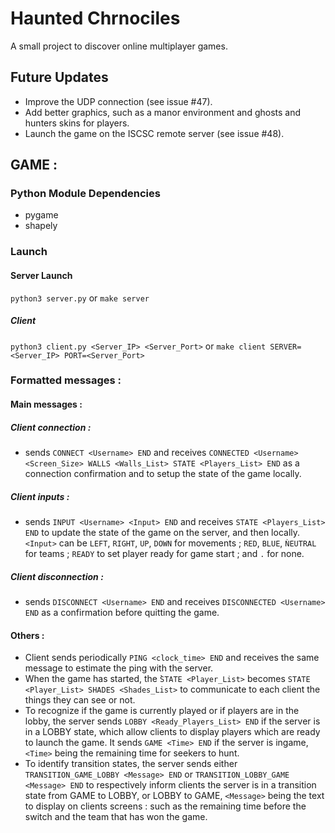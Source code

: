 # Haunted Chrnociles
A small project to discover online multiplayer games.

## Future Updates
- Improve the UDP connection (see issue #47).
- Add better graphics, such as a manor environment and ghosts and hunters skins for players.
- Launch the game on the ISCSC remote server (see issue #48).

## GAME :

### Python Module Dependencies
- pygame
- shapely

### Launch 

#### Server Launch
`python3 server.py` or `make server`

##### Client
`python3 client.py <Server_IP> <Server_Port>` or `make client SERVER=<Server_IP> PORT=<Server_Port>`

### Formatted messages :

#### Main messages :
##### Client connection :
* sends `CONNECT <Username> END` and receives `CONNECTED <Username> <Screen_Size> WALLS <Walls_List> STATE <Players_List> END` as a connection confirmation and to setup the state of the game locally.
##### Client inputs :
* sends `INPUT <Username> <Input> END` and receives `STATE <Players_List> END` to update the state of the game on the server, and then locally.
`<Input>` can be `LEFT`, `RIGHT`, `UP`, `DOWN` for movements ; `RED`, `BLUE`, `ǸEUTRAL` for teams ; `READY` to set player ready for game start ; and `.` for none.
##### Client disconnection :
* sends `DISCONNECT <Username> END` and receives `DISCONNECTED <Username> END` as a confirmation before quitting the game.

#### Others :
* Client sends periodically `PING <clock_time> END` and receives the same message to estimate the ping with the server.
* When the game has started, the ̀`STATE <Player_List>` becomes `STATE <Player_List> SHADES <Shades_List>` to communicate to each client the things they can see or not.
* To recognize if the game is currently played or if players are in the lobby, the server sends `LOBBY <Ready_Players_List> END` if the server is in a LOBBY state, which allow clients to display players which are ready to launch the game. It sends `GAME <Time> END` if the server is ingame, `<Time>` being the remaining time for seekers to hunt.
* To identify transition states, the server sends either `TRANSITION_GAME_LOBBY <Message> END` or `TRANSITION_LOBBY_GAME <Message> END` to respectively inform clients the server is in a transition state from GAME to LOBBY, or LOBBY to GAME, `<Message>` being the text to display on clients screens : such as the remaining time before the switch and the team that has won the game.
